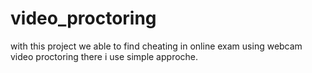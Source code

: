 # video_proctoring
with this project we able to find cheating in online exam using  webcam video proctoring there i use simple approche. 
